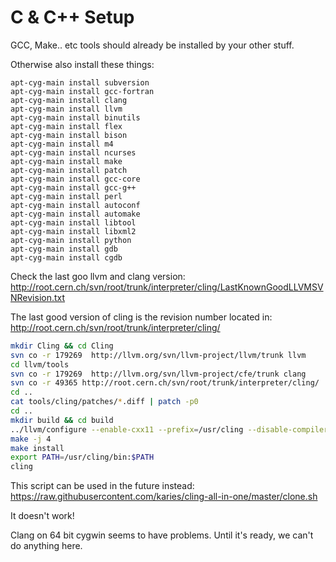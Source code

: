 C & C++ Setup
=============

GCC, Make.. etc tools should already be installed by your other stuff.

Otherwise also install these things:

```
apt-cyg-main install subversion
apt-cyg-main install gcc-fortran
apt-cyg-main install clang
apt-cyg-main install llvm
apt-cyg-main install binutils
apt-cyg-main install flex
apt-cyg-main install bison
apt-cyg-main install m4
apt-cyg-main install ncurses
apt-cyg-main install make
apt-cyg-main install patch
apt-cyg-main install gcc-core
apt-cyg-main install gcc-g++
apt-cyg-main install perl
apt-cyg-main install autoconf
apt-cyg-main install automake
apt-cyg-main install libtool
apt-cyg-main install libxml2
apt-cyg-main install python
apt-cyg-main install gdb
apt-cyg-main install cgdb
```

Check the last goo llvm and clang version: http://root.cern.ch/svn/root/trunk/interpreter/cling/LastKnownGoodLLVMSVNRevision.txt

The last good version of cling is the revision number located in: http://root.cern.ch/svn/root/trunk/interpreter/cling/

```sh
mkdir Cling && cd Cling
svn co -r 179269  http://llvm.org/svn/llvm-project/llvm/trunk llvm
cd llvm/tools
svn co -r 179269  http://llvm.org/svn/llvm-project/cfe/trunk clang
svn co -r 49365 http://root.cern.ch/svn/root/trunk/interpreter/cling/
cd ..
cat tools/cling/patches/*.diff | patch -p0
cd ..
mkdir build && cd build
../llvm/configure --enable-cxx11 --prefix=/usr/cling --disable-compiler-version-checks --enable-targets=host
make -j 4
make install
export PATH=/usr/cling/bin:$PATH
cling
```

This script can be used in the future instead: https://raw.githubusercontent.com/karies/cling-all-in-one/master/clone.sh

It doesn't work!

Clang on 64 bit cygwin seems to have problems. Until it's ready, we can't do anything here.